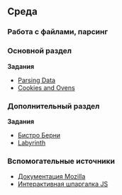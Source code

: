 ## Среда

### Работа с файлами, парсинг
### Основной раздел

**Задания**
- [Parsing Data](../../../../parsing-data-1-csv-in-csv-out-challenge)
- [Cookies and Ovens](../../../../cookies-and-ovens-challenge)


### Дополнительный раздел

**Задания**
- [Бистро Берни](../../../../algorithms-and-oo-checkpoint-challenge)
- [Labyrinth](../../../../labyrinth-challenge)


### Вспомогательные источники

- [Документация Mozilla](https://developer.mozilla.org/ru/docs/Web/JavaScript)
- [Интерактивная шпаргалка JS](https://htmlcheatsheet.com/js)
